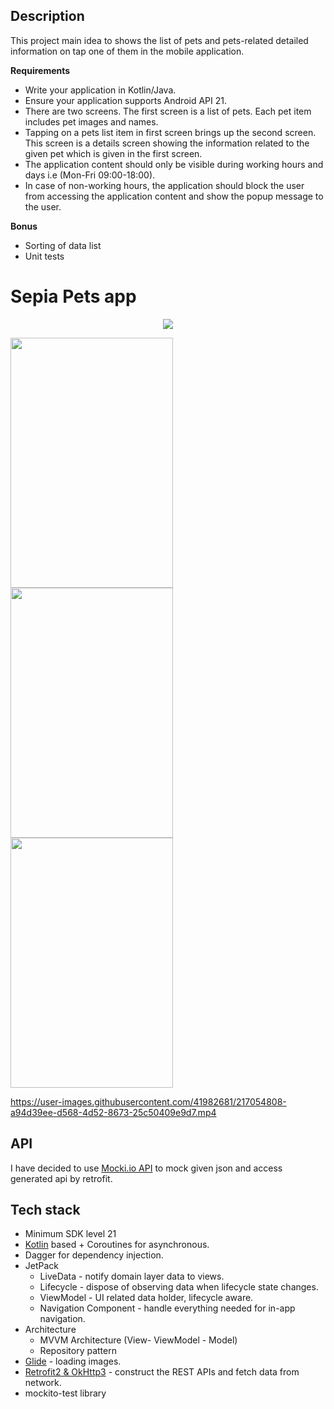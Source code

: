 ## Description
This project main idea to shows the list of pets and pets-related detailed information on tap one of them 
in the mobile application.

**Requirements**
- Write your application in Kotlin/Java.
- Ensure your application supports Android API 21.
- There are two screens. The first screen is a list of pets. Each pet item includes pet images and names. 
- Tapping on a pets list item in first screen brings up the second screen. This screen is a details screen showing the information related to the given pet which is    given in the first screen.
- The application content should only be visible during working hours and days i.e (Mon-Fri 09:00-18:00). 
- In case of non-working hours, the application should block the user from accessing the application content and show the popup message to the user.


**Bonus** 
- Sorting of data list
- Unit tests



# Sepia Pets app
<!-- to comment use such block-->
<!--[![API](https://img.shields.io/badge/API-21%2B-brightgreen.svg?style=flat)](https://android-arsenal.com/api?level=21)-->

<p align="center">
  <a href="https://android-arsenal.com/api?level=21" target="_blank" rel="noopener noreferrer">
    <img src="https://img.shields.io/badge/API-21%2B-brightgreen.svg?style=flat"/>
  </a>
</p>

<p float="left">
<img src="https://user-images.githubusercontent.com/41982681/217048627-214e175b-6947-4846-8eb9-e0a0c390fe53.png" width="260" height="400"/>
<img src="https://user-images.githubusercontent.com/41982681/217048826-618aa226-3fed-4030-8d1f-eb38ba5a7172.png" width="260" height="400"/>
<img src="https://user-images.githubusercontent.com/41982681/217049525-65cb5f5a-9fdb-4bd2-b255-92af573bc080.png" width="260" height="400"/>
</p>  


https://user-images.githubusercontent.com/41982681/217054808-a94d39ee-d568-4d52-8673-25c50409e9d7.mp4


## API
I have decided to use [Mocki.io API](https://mocki.io/fake-json-api) to mock given json and access generated api by retrofit.

## Tech stack
* Minimum SDK level 21
* [Kotlin](https://kotlinlang.org/) based + Coroutines for asynchronous.
* Dagger for dependency injection.
* JetPack
  * LiveData - notify domain layer data to views.
  * Lifecycle - dispose of observing data when lifecycle state changes.
  * ViewModel - UI related data holder, lifecycle aware.
  * Navigation Component - handle everything needed for in-app navigation.
* Architecture
  * MVVM Architecture (View- ViewModel - Model)
  * Repository pattern
* [Glide](https://github.com/bumptech/glide) - loading images.
* [Retrofit2 & OkHttp3](https://github.com/square/retrofit) - construct the REST APIs and fetch data from network.
* mockito-test library




